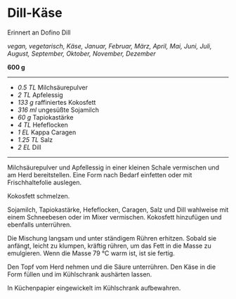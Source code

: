 # Dill-Käse

Erinnert an Dofino Dill

*vegan, vegetarisch, Käse, Januar, Februar, März, April, Mai, Juni, Juli, August, September, Oktober, November, Dezember*

**600 g**

---

- *0.5 TL* Milchsäurepulver
- *2 TL* Apfelessig
- *133 g* raffiniertes Kokosfett
- *316 ml* ungesüßte Sojamilch
- *60 g* Tapiokastärke
- *4 TL* Hefeflocken
- *1 EL* Kappa Caragen
- *1.25 TL* Salz
- *2 EL* Dill

---

Milchsäurepulver und Apfellessig in einer kleinen Schale vermischen und am Herd bereitstellen. Eine Form nach Bedarf einfetten oder mit Frischhaltefolie auslegen.

Kokosfett schmelzen.

Sojamilch, Tapiokastärke, Hefeflocken, Caragen, Salz und Dill wahlweise mit einem Schneebesen oder im Mixer vermischen. Kokosfett hinzufügen und ebenfalls unterrühren.

Die Mischung langsam und unter ständigem Rühren erhitzen. Sobald sie anfängt, leicht zu klumpen, kräftig rühren, um das Fett in die Masse zu emulgieren. Wenn die Masse 79 °C warm ist, ist sie fertig.

Den Topf vom Herd nehmen und die Säure unterrühren. Den Käse in die Form füllen und im Kühlschrank aushärten lassen.

In Küchenpapier eingewickelt im Kühlschrank aufbewahren.
